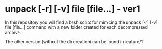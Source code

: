 # unpack [-r] [-v] file [file...] - ver1

In this repository you will find a bash script for mimicing the unpack [-r] [-v] file [file...] 
command with a new folder created for each decompressed archive.

The other version (without the dir creation) can be found in feature/1 
